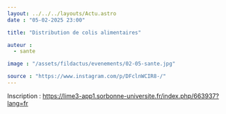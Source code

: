 ```yaml
---
layout: ../../../layouts/Actu.astro
date : "05-02-2025 23:00"

title: "Distribution de colis alimentaires"

auteur :
  - sante

image : "/assets/fildactus/evenements/02-05-sante.jpg"

source : "https://www.instagram.com/p/DFclnWCIR8-/"
---
```


Inscription : https://lime3-app1.sorbonne-universite.fr/index.php/663937?lang=fr